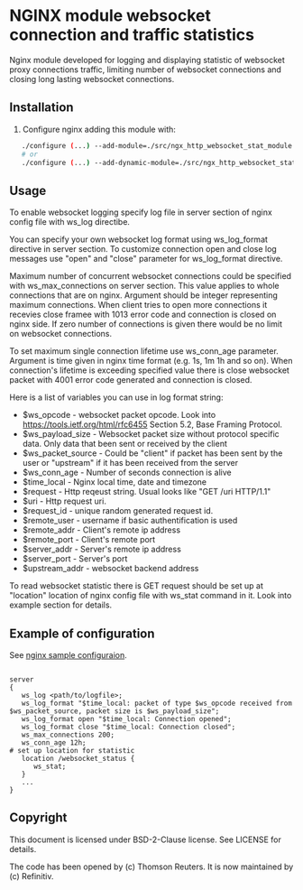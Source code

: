 # NGINX module websocket connection and traffic statistics

Nginx module developed for logging and displaying statistic of websocket proxy connections traffic, limiting number of websocket connections and closing long lasting websocket connections.

## Installation

1. Configure nginx adding this module with:

```sh
   ./configure (...) --add-module=./src/ngx_http_websocket_stat_module
   # or
   ./configure (...) --add-dynamic-module=./src/ngx_http_websocket_stat_module && make modules
```

## Usage

To enable websocket logging specify log file in server section of nginx config file with ws_log directibe.

You can specify your own websocket log format using ws_log_format directive in server section. To customize connection open and close log messages use "open" and "close" parameter for ws_log_format directive.

Maximum number of concurrent websocket connections could be specified with ws_max_connections on server section. This value applies to whole connections that are on nginx. Argument should be integer representing maximum connections. When client tries to open more connections it recevies close framee with 1013 error code and connection is closed on nginx side. If zero number of connections is given there would be no limit on websocket connections.

To set maximum single connection lifetime use ws_conn_age parameter. Argument is time given in nginx time format (e.g. 1s, 1m 1h and so on). When connection's lifetime is exceeding specified value there is close websocket packet with 4001 error code generated and connection is closed.

Here is a list of variables you can use in log format string:

- $ws_opcode - websocket packet opcode. Look into https://tools.ietf.org/html/rfc6455 Section 5.2, Base Framing Protocol.
- $ws_payload_size - Websocket packet size without protocol specific data. Only data that been sent or received by the client
- $ws_packet_source - Could be "client" if packet has been sent by the user or "upstream" if it has been received from the server
- $ws_conn_age - Number of seconds connection is alive
- $time_local - Nginx local time, date and timezone
- $request - Http reqeust string. Usual looks like "GET /uri HTTP/1.1"
- $uri - Http request uri.
- $request_id - unique random generated request id.
- $remote_user - username if basic authentification is used
- $remote_addr - Client's remote ip address
- $remote_port - Client's remote port
- $server_addr - Server's remote ip address
- $server_port - Server's port
- $upstream_addr - websocket backend address

To read websocket statistic there is GET request should be set up at "location" location of nginx config file with ws_stat command in it. Look into example section for details.

## Example of configuration

See [nginx sample configuraion](docker/nginx.conf).

```code

server
{
   ws_log <path/to/logfile>;
   ws_log_format "$time_local: packet of type $ws_opcode received from $ws_packet_source, packet size is $ws_payload_size";
   ws_log_format open "$time_local: Connection opened";
   ws_log_format close "$time_local: Connection closed";
   ws_max_connections 200;
   ws_conn_age 12h;
# set up location for statistic
   location /websocket_status {
      ws_stat;
   }
   ...
}

```

## Copyright

This document is licensed under BSD-2-Clause license. See LICENSE for details.

The code has been opened by (c) Thomson Reuters.
It is now maintained by (c) Refinitiv.
